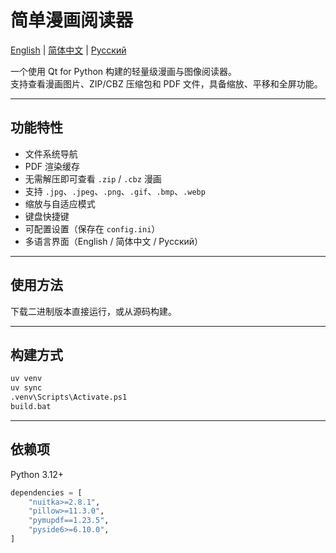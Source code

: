 # 简单漫画阅读器

[English](README.md) | [简体中文](README.zh_CN.md) | [Русский](README.ru_RU.md)

一个使用 Qt for Python 构建的轻量级漫画与图像阅读器。  
支持查看漫画图片、ZIP/CBZ 压缩包和 PDF 文件，具备缩放、平移和全屏功能。

---

## 功能特性

- 文件系统导航
- PDF 渲染缓存
- 无需解压即可查看 `.zip` / `.cbz` 漫画
- 支持 `.jpg`、`.jpeg`、`.png`、`.gif`、`.bmp`、`.webp`
- 缩放与自适应模式
- 键盘快捷键
- 可配置设置（保存在 `config.ini`）
- 多语言界面（English / 简体中文 / Русский）

---

## 使用方法

下载二进制版本直接运行，或从源码构建。

---

## 构建方式

```bash
uv venv
uv sync
.venv\Scripts\Activate.ps1
build.bat
```

---

## 依赖项

Python 3.12+

```python
dependencies = [
    "nuitka>=2.8.1",
    "pillow>=11.3.0",
    "pymupdf==1.23.5",
    "pyside6>=6.10.0",
]
```